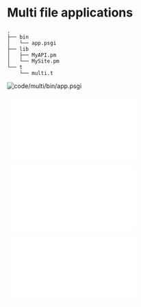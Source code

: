 # Multi file applications


```
.
├── bin
│   └── app.psgi
├── lib
│   ├── MyAPI.pm
│   └── MySite.pm
└── t
    └── multi.t
```

![code/multi/bin/app.psgi](code/multi/bin/app.psgi)

![code/multi/lib/MySite.pm](code/multi/lib/MySite.pm)

![code/multi/lib/MyAPI.pm](code/multi/lib/MyAPI.pm)


![code/multi/t/multi.t](code/multi/t/multi.t)

